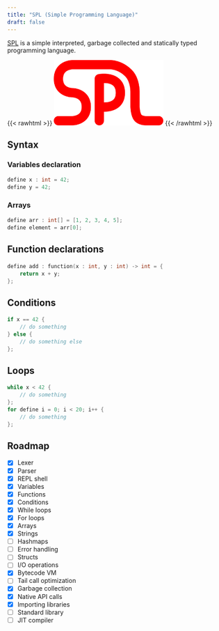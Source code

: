 ```yaml
---
title: "SPL (Simple Programming Language)"
draft: false
---
```


[SPL](https://github.com/mrunix00/spl) is a simple interpreted, garbage collected and statically typed programming language.

{{< rawhtml >}}
<img src=logo.svg width=50%>
{{< /rawhtml >}}

## Syntax
### Variables declaration
```c
define x : int = 42;
define y = 42;
```
### Arrays
```c
define arr : int[] = [1, 2, 3, 4, 5];
define element = arr[0];
```
## Function declarations
```c
define add : function(x : int, y : int) -> int = {
    return x + y;
};
```
## Conditions
```c
if x == 42 {
    // do something
} else {
    // do something else
};
```
## Loops
```c
while x < 42 {
    // do something
};
for define i = 0; i < 20; i++ {
    // do something
};
```

## Roadmap
- [x] Lexer
- [x] Parser
- [x] REPL shell
- [x] Variables
- [x] Functions
- [x] Conditions
- [x] While loops
- [x] For loops
- [x] Arrays
- [x] Strings
- [ ] Hashmaps
- [ ] Error handling
- [ ] Structs
- [ ] I/O operations
- [x] Bytecode VM
- [ ] Tail call optimization
- [x] Garbage collection
- [x] Native API calls
- [x] Importing libraries
- [ ] Standard library
- [ ] JIT compiler
